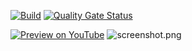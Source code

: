 [![Build](https://github.com/twelvechairssoftware/learn_opengl/actions/workflows/build.yml/badge.svg)](https://github.com/twelvechairssoftware/learn_opengl/actions/workflows/build.yml)
[![Quality Gate Status](https://sonarcloud.io/api/project_badges/measure?project=twelve-chairs_learn_opengl&metric=alert_status)](https://sonarcloud.io/summary/new_code?id=twelve-chairs_learn_opengl)

[![Preview on YouTube](https://img.youtube.com/vi/OxlsusXgxXM/0.jpg)](https://www.youtube.com/watch?v=OxlsusXgxXM "Preview on YouTube")
![screenshot.png](screenshot.png)
